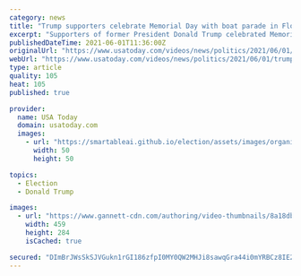```yaml
---
category: news
title: "Trump supporters celebrate Memorial Day with boat parade in Florida"
excerpt: "Supporters of former President Donald Trump celebrated Memorial Day with a boat parade in Jupiter, Florida, on May 31. Credit: Juan Fiol via Storyful."
publishedDateTime: 2021-06-01T11:36:00Z
originalUrl: "https://www.usatoday.com/videos/news/politics/2021/06/01/trump-supporters-celebrate-memorial-day-boat-parade-florida/5288009001/"
webUrl: "https://www.usatoday.com/videos/news/politics/2021/06/01/trump-supporters-celebrate-memorial-day-boat-parade-florida/5288009001/"
type: article
quality: 105
heat: 105
published: true

provider:
  name: USA Today
  domain: usatoday.com
  images:
    - url: "https://smartableai.github.io/election/assets/images/organizations/usatoday.com-50x50.jpg"
      width: 50
      height: 50

topics:
  - Election
  - Donald Trump

images:
  - url: "https://www.gannett-cdn.com/authoring/video-thumbnails/8a18dbe5-929c-4ef4-ba67-6afe7e22db8a_poster.jpg?quality=10"
    width: 459
    height: 284
    isCached: true

secured: "DImBrJWsSkSJVGukn1rGI186zfpI0MY0QW2MHJi8sawqGra44i0mYRBCz8IE2lLwuX5Cla44d6Powp/6yOwboS3rSX5akCIR8ANodEq7+zSFN1YtX+kn1QFDnDPpMaJqy68PSqyr/R5A7s7HYwRCtdurvxlwsgN/97DgQ8YoLqDHiVV3dhRk3HMhBhtXjxSVhB62IA28dx3qewpmGU12TPBP+DoP3+sAtmwxTMSJNBMA9CXxwRaD5eJc8f02Ffqv/bHjAI/e5dOg4/YeNOIbDo1f2KOuqDOtqZZchSPwSv07bWNn/KGyXVIYSu8ESBqVO8yPUTBvC0iKNZWu0a8qQSffqi39VuYZThigFD8MmyI=;qvttzA0LveYOnfKJxdyOSw=="
---
```


